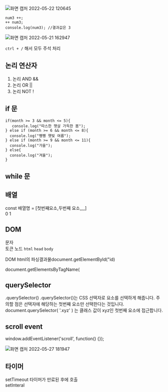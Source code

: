 

![화면 캡처 2022-05-22 120645](https://user-images.githubusercontent.com/101937709/169676836-ac009a75-c61d-44ff-b81d-9e1d9e23429a.jpg)




```let num3 = 1;
num3 ++;  
++ num3;
console.log(num3); //결과값은 3
``` 



![화면 캡처 2022-05-21 162947](https://user-images.githubusercontent.com/101937709/169641080-6623bdd7-9641-4226-97e1-446acef9dacb.jpg)




`ctrl + /` 해서 모두 주석 처리


## 논리 연산자

1. 논리 AND &&
2. 논리 OR 	||
3. 논리 NOT	!



## if 문
 ```let month = 5;
 if(month >= 3 && month <= 5){
    console.log("따스한 햇살 가득한 봄");
 } else if (month >= 6 && month <= 8){
   console.log("쨍쨍 햇빛 여름");
 } else if (month >= 9 && month <= 11){
   console.log("가을");
 } else{
   console.log("겨울");
 }
 ```
 
 
 ## while 문
 
 ## 배열
 const 배열명 = [첫번쨰요소,두번째 요소,,,,]<br>
                     0         1
 
 
## DOM
문자 <meta charsests = "utf-8"><br>
토큰
노드 `html` `head` `body`

DOM html의 파싱결과물document.getElementByld("id)

document.getElementsByTagName(

## querySelector
.querySelector()
.querySelector()는 CSS 선택자로 요소를 선택하게 해줍니다. 주의할 점은 선택자에 해당하는 첫번째 요소만 선택한다는 것입니다.
document.querySelector( '.xyz' )
는 클래스 값이 xyz인 첫번째 요소에 접근합니다.


## scroll event
window.addEventListener('scroll', function() {});

![화면 캡처 2022-05-27 181947](https://user-images.githubusercontent.com/101937709/170671060-a4d6c8eb-09d4-404d-b21a-270784732a43.jpg)


## 타이머
setTimeout 타이머가 만료된 후에 호출<br>
setInteral

